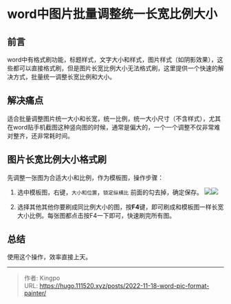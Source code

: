 # word中图片批量调整统一长宽比例大小


<!--more-->
## 前言

word中有格式刷功能，标题样式，文字大小和样式，图片样式（如阴影效果），这些都可以直接格式刷，但是图片长宽比例大小无法格式刷，这里提供一个快速的解决方式，批量统一调整长宽比例和大小。

## 解决痛点

适合批量调整图片统一大小和长宽，统一比例，统一大小尺寸（不含样式），尤其在word贴手机截图这种竖向图的时候，通常是偏大的，一个一个调整不仅非常难对整齐，还非常耗时间。


## 图片长宽比例大小格式刷

先调整一张图为合适大小和比例，作为模板图，操作步骤：
1. 选中模板图，右键，`大小和位置`，`锁定纵横比` 前面的勾去掉，确定保存。
![](https://s.imgkb.xyz/abcdocker/2022/11/18/97174cd99d00f/97174cd99d00f.png)![](https://s.imgkb.xyz/abcdocker/2022/11/18/f343b7712d011/f343b7712d011.png)

2. 选择其他其他你要刷成同比例大小的图，按**F4**键，即可刷成和模板图一样长宽大小比例。每张图都点击按F4一下即可，快速刷完所有图。

## 总结

使用这个操作，效率直接上天。



---

> 作者: Kingpo  
> URL: https://hugo.111520.xyz/posts/2022-11-18-word-pic-format-painter/  

